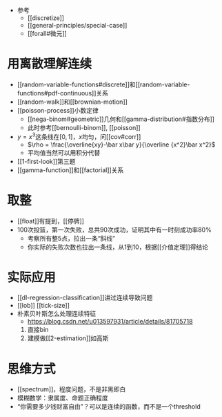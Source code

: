 - 参考
  - [[discretize]]
  - [[general-principles/special-case]]
  - [[forall#微元]]
# 用离散理解连续
- [[random-variable-functions#discrete]]和[[random-variable-functions#pdf-continuous]]关系
- [[random-walk]]和[[brownian-motion]]
- [[poisson-process]]小数定律
  - [[nega-binom#geometric]]几何和[[gamma-distribution#指数分布]]
  - 此时参考[[bernoulli-binom]], [[poisson]]
- $y=x^3$这条线在$[0,1]$，$x$均匀，问[[cov#corr]]
  - $\rho = \frac{\overline{xy}-\bar x\bar y}{\overline {x^2}\bar x^2}$
  - 平均值当然可以用积分代替
- [[1-first-look]]第三题
- [[gamma-function]]和[[factorial]]关系
# 取整
- [[float]]有提到，[[停牌]]
- 100次投篮，第一次失败，总共90次成功，证明其中有一时刻成功率80%
  - 考察所有整5点，拉出一条“斜线”
  - 你实际的失败次数也拉出一条线，从1到10，根据[[介值定理]]得结论
# 实际应用
- [[dl-regression-classification]]讲过连续导致问题
- [[lob]] [[tick-size]]
- 朴素贝叶斯怎么处理连续特征
  - https://blog.csdn.net/u013597931/article/details/81705718
  1. 直接bin
  2. 建模做[[2-estimation]]如高斯
# 思维方式
- [[spectrum]]，程度问题，不是非黑即白
- 模糊数学：隶属度、命题正确程度
- “你需要多少钱财富自由”？可以是连续的函数，而不是一个threshold